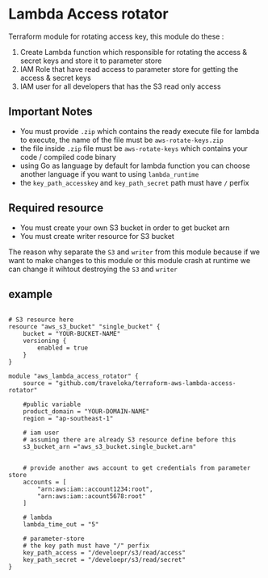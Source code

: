 # Lambda Access rotator 

Terraform module for rotating access key, this module do these : 
1. Create Lambda function which responsible for rotating the access & secret keys and store it to parameter store
2. IAM Role that have read access to parameter store for getting the access & secret keys
3. IAM user for all developers that has the S3 read only access

## Important Notes

 - You must provide `.zip` which contains the ready execute file for lambda to execute, the name of the  file must be `aws-rotate-keys.zip`
 - the file inside `.zip` file must be `aws-rotate-keys` which contains your code / compiled code binary 
 - using Go as language by default for lambda function you can choose another language if you want to using `lambda_runtime`
 - the `key_path_accesskey` and `key_path_secret` path must have `/` perfix

## Required resource

 - You must create your own S3 bucket in order to get bucket arn
 - You must create writer resource for S3 bucket

The reason why separate the `S3` and `writer` from this module because if we want to make changes to this module or this module crash at runtime we can change it wihtout destroying the `S3` and `writer`

## example

```hcl

# S3 resource here
resource "aws_s3_bucket" "single_bucket" {
    bucket = "YOUR-BUCKET-NAME"
    versioning {
        enabled = true
    }
}

module "aws_lambda_access_rotator" {
    source = "github.com/traveloka/terraform-aws-lambda-access-rotator"

    #public variable
    product_domain = "YOUR-DOMAIN-NAME"
    region = "ap-southeast-1"
    
    # iam user
    # assuming there are already S3 resource define before this
    s3_bucket_arn ="aws_s3_bucket.single_bucket.arn"


    # provide another aws account to get credentials from parameter store
    accounts = [
        "arn:aws:iam::account1234:root",
        "arn:aws:iam::acount5678:root"
    ]
    
    # lambda
    lambda_time_out = "5"

    # parameter-store
    # the key path must have "/" perfix
    key_path_access = "/develoepr/s3/read/access" 
    key_path_secret = "/develoepr/s3/read/secret" 
}

```
